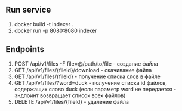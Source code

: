 ## Run service
1. docker build -t indexer .
2. docker run -p 8080:8080 indexer

## Endpoints
1. POST /api/v1/files -F file=@/path/to/file - создание файла
2. GET /api/v1/files/{fileId}/download - скачивание файла
3. GET /api/v1/files/{fileId} - получение списка слов в файле
4. GET /api/v1/files/?word=duck - получение списка 
   id файлов, содержащих слово duck 
   (если параметр word не передается - эндпоинт 
   возвращает список всех файлов)
5. DELETE /api/v1/files/{fileId} - удаление файла   
